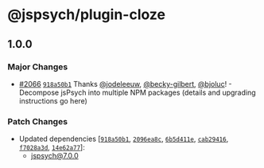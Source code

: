 # @jspsych/plugin-cloze

## 1.0.0
### Major Changes



- [#2066](https://github.com/jspsych/jsPsych/pull/2066) [`918a50b1`](https://github.com/jspsych/jsPsych/commit/918a50b17d9e125b5fd2ec8e17aee7a307bd68f7) Thanks [@jodeleeuw](https://github.com/jodeleeuw), [@becky-gilbert](https://github.com/becky-gilbert), [@bjoluc](https://github.com/bjoluc)! - Decompose jsPsych into multiple NPM packages (details and upgrading instructions go here)


### Patch Changes

- Updated dependencies [[`918a50b1`](https://github.com/jspsych/jsPsych/commit/918a50b17d9e125b5fd2ec8e17aee7a307bd68f7), [`2096ea8c`](https://github.com/jspsych/jsPsych/commit/2096ea8c3e8b3d25f001d431eca63647358cc776), [`6b5d411e`](https://github.com/jspsych/jsPsych/commit/6b5d411e9c220d67f800238310df40accbee0c6c), [`cab29416`](https://github.com/jspsych/jsPsych/commit/cab2941619fb0c7798f222f90c224ee5383c3582), [`f7028a3d`](https://github.com/jspsych/jsPsych/commit/f7028a3d64668a657cee04df3994c9f197f1658d), [`14e62a77`](https://github.com/jspsych/jsPsych/commit/14e62a77cbcd528d6ffe6f695118c52b60972939)]:
  - jspsych@7.0.0

